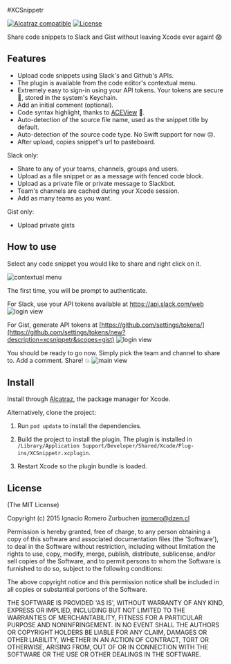 #XCSnippetr

[![Alcatraz compatible](https://img.shields.io/badge/Alcatraz-compatible-4BC51D.svg?style=flat)](http://alcatraz.io/)
[![License](http://img.shields.io/badge/license-MIT-blue.svg)](http://opensource.org/licenses/MIT)

Share code snippets to Slack and Gist without leaving Xcode ever again! 😱

## Features

- Upload code snippets using Slack's and Github's APIs.
- The plugin is available from the code editor's contextual menu.
- Extremely easy to sign-in using your API tokens. Your tokens are secure 🙈, stored in the system's Keychain.
- Add an initial comment (optional).
- Code syntax highlight, thanks to [ACEView](https://github.com/faceleg/ACEView) 👏.
- Auto-detection of the source file name, used as the snippet title by default.
- Auto-detection of the source code type. No Swift support for now 😔.
- After upload, copies snippet's url to pasteboard.

Slack only:
- Share to any of your teams, channels, groups and users.
- Upload as a file snippet or as a message with fenced code block.
- Upload as a private file or private message to Slackbot.
- Team's channels are cached during your Xcode session.
- Add as many teams as you want.

Gist only:
- Upload private gists


## How to use

Select any code snippet you would like to share and right click on it.

![contextual menu](https://raw.githubusercontent.com/dzenbot/XCSnippetr/master/Documentation/Screenshots/screenshot_contextual_menu.png)

The first time, you will be prompt to authenticate.

For Slack, use your API tokens available at https://api.slack.com/web
![login view](https://raw.githubusercontent.com/dzenbot/XCSnippetr/master/Documentation/Screenshots/screenshot_login_slack.png)

For Gist, generate API tokens at [https://github.com/settings/tokens/](https://github.com/settings/tokens/new?description=xcsnippetr&scopes=gist)
![login view](https://raw.githubusercontent.com/dzenbot/XCSnippetr/master/Documentation/Screenshots/screenshot_login_github.png)

You should be ready to go now.
Simply pick the team and channel to share to. Add a comment. Share! 💥
![main view](https://raw.githubusercontent.com/dzenbot/XCSnippetr/master/Documentation/Screenshots/screenshot_main.png)


## Install

Install through [Alcatraz](http://alcatraz.io/), the package manager for Xcode.

Alternatively, clone the project:

1. Run `pod update` to install the dependencies.

2. Build the project to install the plugin. The plugin is installed in `/Library/Application Support/Developer/Shared/Xcode/Plug-ins/XCSnippetr.xcplugin`.

3. Restart Xcode so the plugin bundle is loaded.


## License
(The MIT License)

Copyright (c) 2015 Ignacio Romero Zurbuchen <iromero@dzen.cl>

Permission is hereby granted, free of charge, to any person obtaining a copy of this software and associated documentation files (the 'Software'), to deal in the Software without restriction, including without limitation the rights to use, copy, modify, merge, publish, distribute, sublicense, and/or sell copies of the Software, and to permit persons to whom the Software is furnished to do so, subject to the following conditions:

The above copyright notice and this permission notice shall be included in all copies or substantial portions of the Software.

THE SOFTWARE IS PROVIDED 'AS IS', WITHOUT WARRANTY OF ANY KIND, EXPRESS OR IMPLIED, INCLUDING BUT NOT LIMITED TO THE WARRANTIES OF MERCHANTABILITY, FITNESS FOR A PARTICULAR PURPOSE AND NONINFRINGEMENT. IN NO EVENT SHALL THE AUTHORS OR COPYRIGHT HOLDERS BE LIABLE FOR ANY CLAIM, DAMAGES OR OTHER LIABILITY, WHETHER IN AN ACTION OF CONTRACT, TORT OR OTHERWISE, ARISING FROM, OUT OF OR IN CONNECTION WITH THE SOFTWARE OR THE USE OR OTHER DEALINGS IN THE SOFTWARE.
